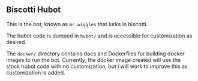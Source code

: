 ## Biscotti Hubot

This is the bot, known as `mr.wiggles` that lurks in biscotti.

The hubot code is dumped in `hubot/` and is accessible for customization as
desired.

The `docker/` directory contains docs and Dockerfiles for building docker
images to run the bot. Currently, the docker image created will use the stock
hubot code with no customization, but i will work to improve this as
customization is added.
